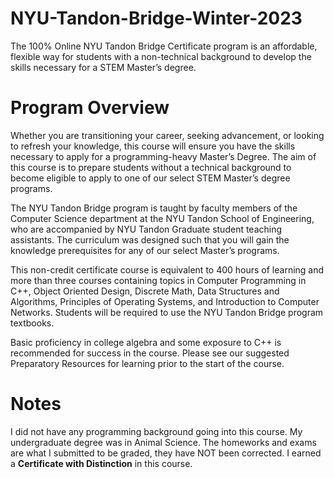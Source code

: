 # NYU-Tandon-Bridge-Winter-2023
The 100% Online NYU Tandon Bridge Certificate program is an affordable, flexible way for students with a non-technical background to develop the skills necessary for a STEM Master’s degree.

# Program Overview
Whether you are transitioning your career, seeking advancement, or looking to refresh your knowledge, this course will ensure you have the skills necessary to apply for a programming-heavy Master’s Degree. The aim of this course is to prepare students without a technical background to become eligible to apply to one of our select STEM Master’s degree programs.

The NYU Tandon Bridge program is taught by faculty members of the Computer Science department at the NYU Tandon School of Engineering, who are accompanied by NYU Tandon Graduate student teaching assistants. The curriculum was designed such that you will gain the knowledge prerequisites for any of our select Master’s programs.

This non-credit certificate course is equivalent to 400 hours of learning and more than three courses containing topics in Computer Programming in C++, Object Oriented Design, Discrete Math, Data Structures and Algorithms, Principles of Operating Systems, and Introduction to Computer Networks. Students will be required to use the NYU Tandon Bridge program textbooks.

Basic proficiency in college algebra and some exposure to C++ is recommended for success in the course. Please see our suggested Preparatory Resources for learning prior to the start of the course.

# Notes
I did not have any programming background going into this course. My undergraduate degree was in Animal Science.
The homeworks and exams are what I submitted to be graded, they have NOT been corrected. 
I earned a **Certificate with Distinction** in this course. 
